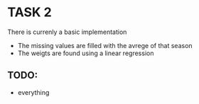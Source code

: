 # TASK 2

There is currenly a basic implementation

- The missing values are filled with the avrege of that season
- The weigts are found using a linear regression

## TODO:
- everything